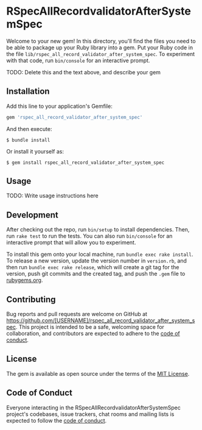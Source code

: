 # RSpecAllRecordvalidatorAfterSystemSpec

Welcome to your new gem! In this directory, you'll find the files you need to be able to package up your Ruby library into a gem. Put your Ruby code in the file `lib/rspec_all_record_validator_after_system_spec`. To experiment with that code, run `bin/console` for an interactive prompt.

TODO: Delete this and the text above, and describe your gem

## Installation

Add this line to your application's Gemfile:

```ruby
gem 'rspec_all_record_validator_after_system_spec'
```

And then execute:

    $ bundle install

Or install it yourself as:

    $ gem install rspec_all_record_validator_after_system_spec

## Usage

TODO: Write usage instructions here

## Development

After checking out the repo, run `bin/setup` to install dependencies. Then, run `rake test` to run the tests. You can also run `bin/console` for an interactive prompt that will allow you to experiment.

To install this gem onto your local machine, run `bundle exec rake install`. To release a new version, update the version number in `version.rb`, and then run `bundle exec rake release`, which will create a git tag for the version, push git commits and the created tag, and push the `.gem` file to [rubygems.org](https://rubygems.org).

## Contributing

Bug reports and pull requests are welcome on GitHub at https://github.com/[USERNAME]/rspec_all_record_validator_after_system_spec. This project is intended to be a safe, welcoming space for collaboration, and contributors are expected to adhere to the [code of conduct](https://github.com/[USERNAME]/rspec_all_record_validator_after_system_spec/blob/master/CODE_OF_CONDUCT.md).

## License

The gem is available as open source under the terms of the [MIT License](https://opensource.org/licenses/MIT).

## Code of Conduct

Everyone interacting in the RSpecAllRecordvalidatorAfterSystemSpec project's codebases, issue trackers, chat rooms and mailing lists is expected to follow the [code of conduct](https://github.com/[USERNAME]/rspec_all_record_validator_after_system_spec/blob/master/CODE_OF_CONDUCT.md).

